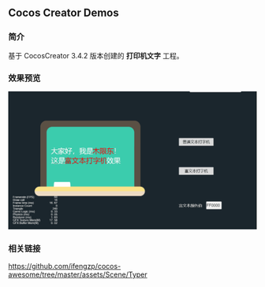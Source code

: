 ## Cocos Creator Demos

### 简介
基于 CocosCreator 3.4.2 版本创建的 **打印机文字** 工程。

### 效果预览
![image](../../gif/202201/2022012055.gif)

### 相关链接
https://github.com/ifengzp/cocos-awesome/tree/master/assets/Scene/Typer